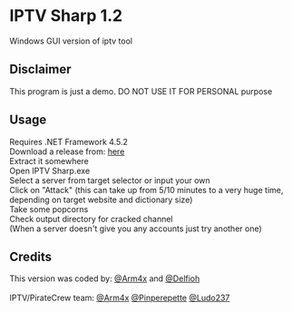 # IPTV Sharp 1.2
Windows GUI version of iptv tool

## Disclaimer
This program is just a demo. DO NOT USE IT FOR PERSONAL purpose

## Usage
 Requires .NET Framework 4.5.2<br>
 Download a release from: [here](https://github.com/Pirate-Crew/IPTV-Sharp/releases/download/1.2/IPTV-Sharp-1.2.zip)<br>
 Extract it somewhere<br>
 Open IPTV Sharp.exe <br>
 Select a server from target selector or input your own<br>
 Click on "Attack" (this can take up from 5/10 minutes to a very huge time, depending on target website and dictionary size)<br>
 Take some popcorns<br>
 Check output directory for cracked channel<br>
(When a server doesn't give you any accounts just try another one)<br>


## Credits
This version was coded by: [@Arm4x](https://twitter.com/Arm4x) and [@Delfioh](https://twitter.com/Delfioh)<br><br>
IPTV/PirateCrew team: [@Arm4x](https://twitter.com/Arm4x) [@Pinperepette](https://twitter.com/Pinperepette) [@Ludo237](https://twitter.com/Ludo237)
